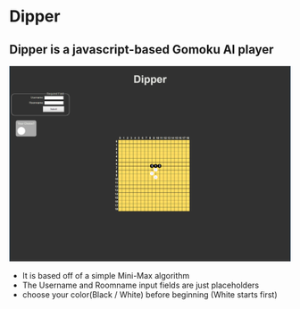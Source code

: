# Dipper

## Dipper is a javascript-based Gomoku AI player  

![Dipper Screenshot](https://github.com/jhyang12345/Dipper/blob/master/screenshots/dipper.PNG)

* It is based off of a simple Mini-Max algorithm
* The Username and Roomname input fields are just placeholders
* choose your color(Black / White) before beginning (White starts first)
